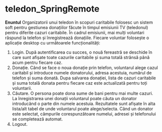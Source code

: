 # teledon_SpringRemote
**Enuntul**
Organizatorii unui teledon în scopuri caritabile folosesc un sistem soft pentru gestiunea donațiilor făcute în
timpul emisiunii TV (teledonul) pentru diferite cazuri caritabile. În cadrul emisiunii, mai mulți voluntari
răspund la telefon și înregistrează donațiile. Fiecare voluntar folosește o aplicație desktop cu următoarele
funcționalități:
1. Login. După autentificarea cu succes, o nouă fereastră se deschide în care sunt afișate toate cazurile
caritabile și suma totală strânsă până acum pentru fiecare caz.
2. Donație. Când se face o noua donație prin telefon, voluntarul alege cazul caritabil și introduce numele
donatorului, adresa acestuia, numărul de telefon și suma donată. Dupa salvarea donației, lista de cazuri
caritabile și suma totală donata pentru fiecare caz este actualizată pentru toți voluntarii.
3. Căutare. O persona poate dona sume de bani pentru mai multe cazuri. La înregistrarea unei donații
voluntarul poate căuta un donator introducând o parte din numele acestuia. Rezultatele sunt afișate în alta
lista/alt tabel de unde voluntarul poate alege/selecta. Când un donator este selectat, câmpurile
corespunzătoare numelui, adresei și telefonului se completează automat.
4. Logout. 
